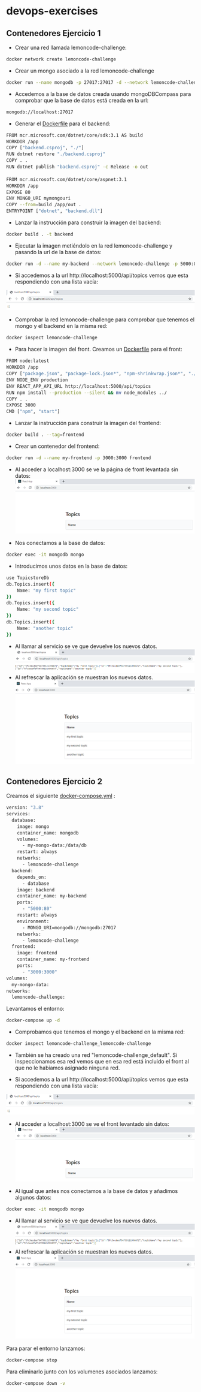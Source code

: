 # devops-exercises

## Contenedores Ejercicio 1

- Crear una red llamada lemoncode-challenge:

```bash
docker network create lemoncode-challenge
```

- Crear un mongo asociado a la red lemoncode-challenge

```bash
docker run --name mongodb -p 27017:27017 -d --network lemoncode-challenge --mount source=my-mongo-data,target=/data/db mongo
```

- Accedemos a la base de datos creada usando mongoDBCompass para comprobar que la base de datos está creada en la url:

```bash
mongodb://localhost:27017
```

- Generar el [Dockerfile](https://github.com/igoralvarez/devops-exercises/blob/main/docker-exercises/lemoncode-challenge/backend/backend/Dockerfile) para el backend:

```bash
FROM mcr.microsoft.com/dotnet/core/sdk:3.1 AS build
WORKDIR /app
COPY ["backend.csproj", "./"]
RUN dotnet restore "./backend.csproj"
COPY . .
RUN dotnet publish "backend.csproj" -c Release -o out

FROM mcr.microsoft.com/dotnet/core/aspnet:3.1
WORKDIR /app
EXPOSE 80
ENV MONGO_URI mymongouri
COPY --from=build /app/out .
ENTRYPOINT ["dotnet", "backend.dll"]
```

- Lanzar la instrucción para construir la imagen del backend:

```bash
docker build . -t backend
```

- Ejecutar la imagen metiéndolo en la red lemoncode-challenge y pasando la url de la base de datos:

```bash
docker run -d --name my-backend --network lemoncode-challenge -p 5000:80 -e "MONGO_URI=mongodb://mongodb:27017" backend
```

- Si accedemos a la url http://localhost:5000/api/topics vemos que esta respondiendo con una lista vacía:

![resultado vacío](./images/image1.PNG)

- Comprobar la red lemoncode-challenge para comprobar que tenemos el mongo y el backend en la misma red:

```bash
docker inspect lemoncode-challenge
```

- Para hacer la imagen del front. Creamos un [Dockerfile](https://github.com/igoralvarez/devops-exercises/blob/main/docker-exercises/lemoncode-challenge/frontend/Dockerfile) para el front:

```bash
FROM node:latest
WORKDIR /app
COPY ["package.json", "package-lock.json*", "npm-shrinkwrap.json*", "./"]
ENV NODE_ENV production
ENV REACT_APP_API_URL http://localhost:5000/api/topics
RUN npm install --production --silent && mv node_modules ../
COPY . .
EXPOSE 3000
CMD ["npm", "start"]
```

- Lanzar la instrucción para construir la imagen del frontend:

```bash
docker build . --tag=frontend
```

- Crear un contenedor del frontend:

```bash
docker run -d --name my-frontend -p 3000:3000 frontend
```

- Al acceder a localhost:3000 se ve la página de front levantada sin datos:
  ![front sin datos](./images/image2.PNG)

- Nos conectamos a la base de datos:

```bash
docker exec -it mongodb mongo
```

- Introducimos unos datos en la base de datos:

```bash
use TopicstoreDb
db.Topics.insert({
    Name: "my first topic"
})
db.Topics.insert({
    Name: "my second topic"
})
db.Topics.insert({
    Name: "another topic"
})
```

- Al llamar al servicio se ve que devuelve los nuevos datos.
  ![servicio devuelve datos](./images/image3.PNG)
- Al refrescar la aplicación se muestran los nuevos datos.
  ![Frontend muestra los datos](./images/image4.PNG)

## Contenedores Ejercicio 2

Creamos el siguiente [docker-compose.yml](https://github.com/igoralvarez/devops-exercises/blob/main/docker-exercises/lemoncode-challenge/docker-compose.yml) :

```bash
version: "3.8"
services:
  database:
    image: mongo
    container_name: mongodb
    volumes:
      - my-mongo-data:/data/db
    restart: always
    networks:
      - lemoncode-challenge
  backend:
    depends_on:
      - database
    image: backend
    container_name: my-backend
    ports:
      - "5000:80"
    restart: always
    environment:
      - MONGO_URI=mongodb://mongodb:27017
    networks:
      - lemoncode-challenge
  frontend:
    image: frontend
    container_name: my-frontend
    ports:
      - "3000:3000"
volumes:
  my-mongo-data:
networks:
  lemoncode-challenge:

```

Levantamos el entorno:
```bash
docker-compose up -d
```

- Comprobamos que tenemos el mongo y el backend en la misma red:

```bash
docker inspect lemoncode-challenge_lemoncode-challenge
```

- También se ha creado una red "lemoncode-challenge_default". Si inspeccionamos esa red vemos que en esa red está incluido el front al que no le habiamos asignado ninguna red.

- Si accedemos a la url http://localhost:5000/api/topics vemos que esta respondiendo con una lista vacía:

![resultado vacío](./images/image1.PNG)

- Al acceder a localhost:3000 se ve el front levantado sin datos:
  ![front sin datos](./images/image2.PNG)

- Al igual que antes nos conectamos a la base de datos y añadimos algunos datos:

```bash
docker exec -it mongodb mongo
```

- Al llamar al servicio se ve que devuelve los nuevos datos.
  ![servicio devuelve datos](./images/image3.PNG)
- Al refrescar la aplicación se muestran los nuevos datos.
  ![Frontend muestra los datos](./images/image4.PNG)

Para parar el entorno lanzamos:
```bash
docker-compose stop
```

Para eliminarlo junto con los volumenes asociados lanzamos:
```bash
docker-compose down -v
```
